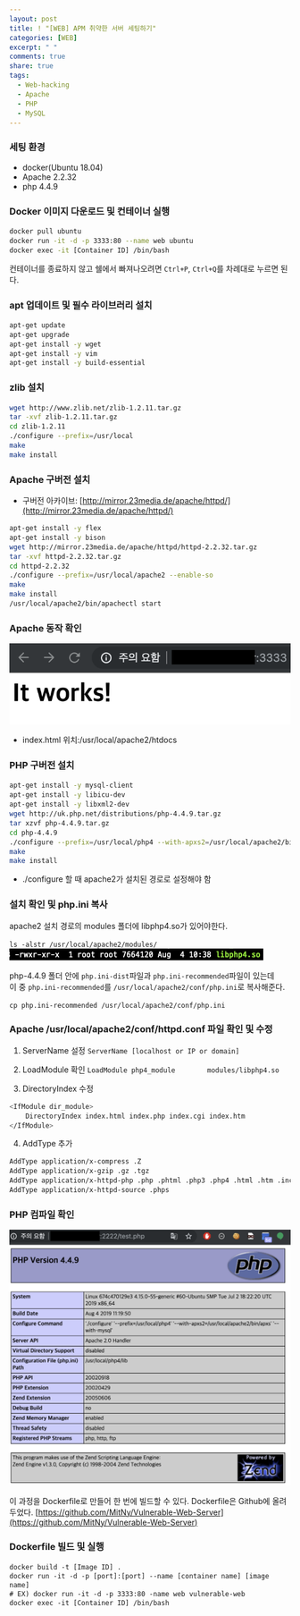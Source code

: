 ```yaml
---
layout: post
title: ! "[WEB] APM 취약한 서버 세팅하기"
categories: [WEB]
excerpt: " "
comments: true
share: true
tags:
  - Web-hacking
  - Apache
  - PHP
  - MySQL
---
```



### 세팅 환경
- docker(Ubuntu 18.04)
- Apache 2.2.32
- php 4.4.9

### Docker 이미지 다운로드 및 컨테이너 실행

```bash
docker pull ubuntu
docker run -it -d -p 3333:80 --name web ubuntu
docker exec -it [Container ID] /bin/bash
```

컨테이너를 종료하지 않고 쉘에서 빠져나오려면 `Ctrl+P`, `Ctrl+Q`를 차례대로 누르면 된다.

### apt 업데이트 및 필수 라이브러리 설치

```bash
apt-get update
apt-get upgrade
apt-get install -y wget
apt-get install -y vim
apt-get install -y build-essential
```

### zlib 설치

```bash
wget http://www.zlib.net/zlib-1.2.11.tar.gz
tar -xvf zlib-1.2.11.tar.gz
cd zlib-1.2.11
./configure --prefix=/usr/local
make
make install
```

### Apache 구버전 설치
* 구버전 아카이브: [http://mirror.23media.de/apache/httpd/](http://mirror.23media.de/apache/httpd/)

```bash
apt-get install -y flex
apt-get install -y bison
wget http://mirror.23media.de/apache/httpd/httpd-2.2.32.tar.gz
tar -xvf httpd-2.2.32.tar.gz
cd httpd-2.2.32
./configure --prefix=/usr/local/apache2 --enable-so
make
make install
/usr/local/apache2/bin/apachectl start
```

### Apache 동작 확인
![](/assets/posts/web/docker-apache-run.png)

* index.html 위치:/usr/local/apache2/htdocs 


### PHP 구버전 설치

```bash
apt-get install -y mysql-client
apt-get install -y libicu-dev
apt-get install -y libxml2-dev
wget http://uk.php.net/distributions/php-4.4.9.tar.gz
tar xzvf php-4.4.9.tar.gz
cd php-4.4.9
./configure --prefix=/usr/local/php4 --with-apxs2=/usr/local/apache2/bin/apxs --with-mysql
make
make install
```
* ./configure 할 때 apache2가 설치된 경로로 설정해야 함

### 설치 확인 및 php.ini 복사

apache2 설치 경로의 modules 폴더에 libphp4.so가 있어야한다.
 
`ls -alstr /usr/local/apache2/modules/`
![](/assets/posts/web/libphp4-check.png)

php-4.4.9 폴더 안에 `php.ini-dist`파일과 `php.ini-recommended`파일이 있는데<br>
이 중 `php.ini-recommended`를 `/usr/local/apache2/conf/php.ini`로 복사해준다.

`cp php.ini-recommended /usr/local/apache2/conf/php.ini`

### Apache /usr/local/apache2/conf/httpd.conf 파일 확인 및 수정

1. ServerName 설정
`ServerName [localhost or IP or domain]`

2. LoadModule 확인
`LoadModule php4_module        modules/libphp4.so`

3. DirectoryIndex 수정

```bash
<IfModule dir_module>
    DirectoryIndex index.html index.php index.cgi index.htm
</IfModule>
```

4. AddType 추가

```bash
AddType application/x-compress .Z
AddType application/x-gzip .gz .tgz
AddType application/x-httpd-php .php .phtml .php3 .php4 .html .htm .inc
AddType application/x-httpd-source .phps
```

### PHP 컴파일 확인

![](/assets/posts/web/phpinfo-check.png)


이 과정을 Dockerfile로 만들어 한 번에 빌드할 수 있다.
Dockerfile은 Github에 올려두었다.
[https://github.com/MitNy/Vulnerable-Web-Server](https://github.com/MitNy/Vulnerable-Web-Server)

### Dockerfile 빌드 및 실행

```
docker build -t [Image ID] .
docker run -it -d -p [port]:[port] --name [container name] [image name]
# EX) docker run -it -d -p 3333:80 -name web vulnerable-web
docker exec -it [Container ID] /bin/bash

```
